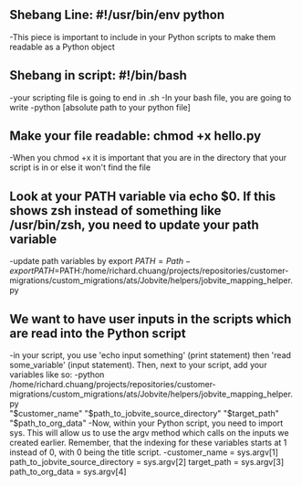 ## Shebang Line: #!/usr/bin/env python
-This piece is important to include in your Python scripts to make them readable as a Python object

## Shebang in script: #!/bin/bash
-your scripting file is going to end in .sh
-In your bash file, you are going to write
  -python [absolute path to your python file]

## Make your file readable: chmod +x hello.py
-When you chmod +x it is important that you are in the directory that your script is in or else it won't find the file

## Look at your PATH variable via echo $0. If this shows zsh instead of something like /usr/bin/zsh, you need to update your path variable
-update path variables by export $PATH = Path
-export PATH=$PATH:/home/richard.chuang/projects/repositories/customer-migrations/custom_migrations/ats/Jobvite/helpers/jobvite_mapping_helper.py

## We want to have user inputs in the scripts which are read into the Python script
-in your script, you use 'echo input something' (print statement) then 'read some_variable' (input statement). Then, next to your script, add your variables like so:
-python /home/richard.chuang/projects/repositories/customer-migrations/custom_migrations/ats/Jobvite/helpers/jobvite_mapping_helper.py \
"$customer_name" "$path_to_jobvite_source_directory" "$target_path" "$path_to_org_data"
-Now, within your Python script, you need to import sys. This will allow us to use the argv method which calls on the inputs we created earlier. Remember, that the indexing for these variables starts at 1 instead of 0, with 0 being the title script.
-customer_name = sys.argv[1]
path_to_jobvite_source_directory = sys.argv[2]
target_path = sys.argv[3]
path_to_org_data = sys.argv[4]

